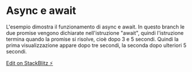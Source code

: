 # Async e await

L'esempio dimostra il funzionamento di async e await.
In questo branch le due promise vengono dichiarate nell'istruzione "await", quindi l'istruzione termina quando la promise si risolve, cioè dopo 3 e 5 secondi. Quindi la prima visualizzazione appare dopo tre secondi, la seconda dopo ulteriori 5 secondi. 

[Edit on StackBlitz ⚡️](https://stackblitz.com/edit/js-sswawait)
